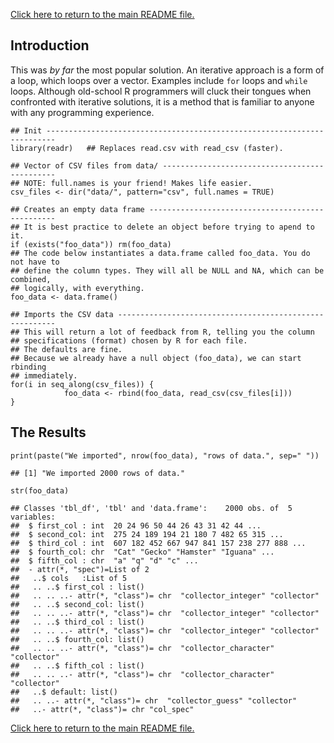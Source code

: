 [Click here to return to the main README file.](./README.md)

Introduction
------------

This was *by far* the most popular solution. An iterative approach is a
form of a loop, which loops over a vector. Examples include `for` loops
and `while` loops. Although old-school R programmers will cluck their
tongues when confronted with iterative solutions, it is a method that is
familiar to anyone with any programming experience.

    ## Init ------------------------------------------------------------------------
    library(readr)   ## Replaces read.csv with read_csv (faster).

    ## Vector of CSV files from data/ ----------------------------------------------
    ## NOTE: full.names is your friend! Makes life easier.
    csv_files <- dir("data/", pattern="csv", full.names = TRUE)

    ## Creates an empty data frame -------------------------------------------------
    ## It is best practice to delete an object before trying to apend to it.
    if (exists("foo_data")) rm(foo_data)
    ## The code below instantiates a data.frame called foo_data. You do not have to
    ## define the column types. They will all be NULL and NA, which can be combined,
    ## logically, with everything.
    foo_data <- data.frame()

    ## Imports the CSV data --------------------------------------------------------
    ## This will return a lot of feedback from R, telling you the column
    ## specifications (format) chosen by R for each file.
    ## The defaults are fine.
    ## Because we already have a null object (foo_data), we can start rbinding
    ## immediately.
    for(i in seq_along(csv_files)) {
                foo_data <- rbind(foo_data, read_csv(csv_files[i]))
    }

The Results
-----------

    print(paste("We imported", nrow(foo_data), "rows of data.", sep=" "))

    ## [1] "We imported 2000 rows of data."

    str(foo_data)

    ## Classes 'tbl_df', 'tbl' and 'data.frame':    2000 obs. of  5 variables:
    ##  $ first_col : int  20 24 96 50 44 26 43 31 42 44 ...
    ##  $ second_col: int  275 24 189 194 21 180 7 482 65 315 ...
    ##  $ third_col : int  607 182 452 667 947 841 157 238 277 888 ...
    ##  $ fourth_col: chr  "Cat" "Gecko" "Hamster" "Iguana" ...
    ##  $ fifth_col : chr  "a" "q" "d" "c" ...
    ##  - attr(*, "spec")=List of 2
    ##   ..$ cols   :List of 5
    ##   .. ..$ first_col : list()
    ##   .. .. ..- attr(*, "class")= chr  "collector_integer" "collector"
    ##   .. ..$ second_col: list()
    ##   .. .. ..- attr(*, "class")= chr  "collector_integer" "collector"
    ##   .. ..$ third_col : list()
    ##   .. .. ..- attr(*, "class")= chr  "collector_integer" "collector"
    ##   .. ..$ fourth_col: list()
    ##   .. .. ..- attr(*, "class")= chr  "collector_character" "collector"
    ##   .. ..$ fifth_col : list()
    ##   .. .. ..- attr(*, "class")= chr  "collector_character" "collector"
    ##   ..$ default: list()
    ##   .. ..- attr(*, "class")= chr  "collector_guess" "collector"
    ##   ..- attr(*, "class")= chr "col_spec"

[Click here to return to the main README file.](./README.md)
